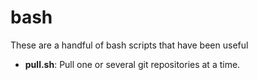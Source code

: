 # bash
These are a handful of bash scripts that have been useful

- **pull.sh**: Pull one or several git repositories at a time.
